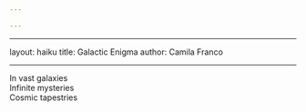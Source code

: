 ```yaml
---

---
```

---
layout: haiku
title: Galactic Enigma
author: Camila Franco

---

In vast galaxies<br>
Infinite mysteries<br>
Cosmic tapestries<br>

